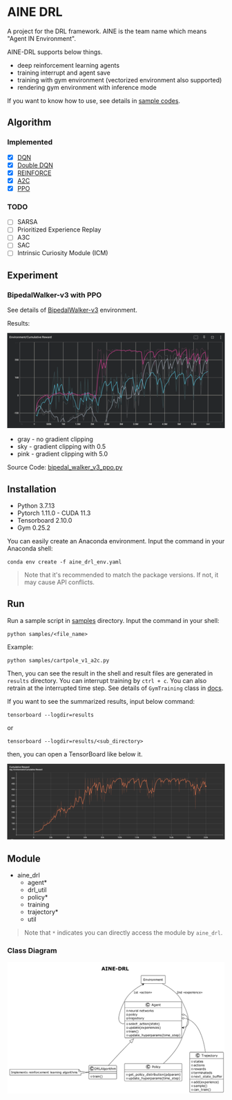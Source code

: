 # AINE DRL

A project for the DRL framework. AINE is the team name which means "Agent IN Environment".

AINE-DRL supports below things.

* deep reinforcement learning agents
* training interrupt and agent save
* training with gym environment (vectorized environment also supported)
* rendering gym environment with inference mode

If you want to know how to use, see details in [sample codes](samples/).

## Algorithm

### Implemented

- [x] [DQN](aine_drl/agent/dqn.py)
- [x] [Double DQN](aine_drl/agent/dqn.py)
- [x] [REINFORCE](aine_drl/agent/reinforce.py)
- [x] [A2C](aine_drl/agent/a2c.py)
- [x] [PPO](aine_drl/agent/ppo.py)

### TODO

- [ ] SARSA
- [ ] Prioritized Experience Replay 
- [ ] A3C
- [ ] SAC
- [ ] Intrinsic Curiosity Module (ICM)
## Experiment

### BipedalWalker-v3 with PPO

See details of [BipedalWalker-v3](https://github.com/openai/gym/wiki/BipedalWalker-v2) environment.

Results:

![](images/bipedal-walker-v3-ppo-cumulative-reward-graph.png)

* gray - no gradient clipping
* sky - gradient clipping with 0.5
* pink - gradient clipping with 5.0

Source Code: [bipedal_walker_v3_ppo.py](samples/bipedal_walker_v3_ppo.py)

## Installation

* Python 3.7.13
* Pytorch 1.11.0 - CUDA 11.3
* Tensorboard 2.10.0
* Gym 0.25.2

You can easily create an Anaconda environment. Input the command in your Anaconda shell:

```
conda env create -f aine_drl_env.yaml
```

> Note that it's recommended to match the package versions. If not, it may cause API conflicts.

## Run

Run a sample script in [samples](samples/) directory. Input the command in your shell:

```
python samples/<file_name>
```

Example:

```
python samples/cartpole_v1_a2c.py
```

Then, you can see the result in the shell and result files are generated in `results` directory. You can interrupt training by `ctrl + c`. You can also retrain at the interrupted time step. See details of `GymTraining` class in [docs](aine_drl/training/gym_training.py).

If you want to see the summarized results, input below command:

```
tensorboard --logdir=results
```

or

```
tensorboard --logdir=results/<sub_directory>
```

then, you can open a TensorBoard like below it.

![](images/cartpole-v1-reinforce-cumulative-reward-graph.png) 

## Module

* aine_drl
  * agent*
  * drl_util
  * policy*
  * training
  * trajectory*
  * util

> Note that `*` indicates you can directly access the module by `aine_drl`.

### Class Diagram

![](images/aine-drl-class-diagram.png)
